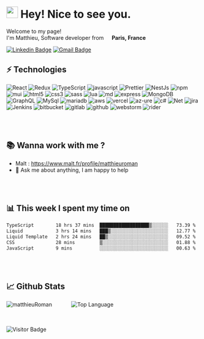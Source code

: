 <h1><img src="https://emojis.slackmojis.com/emojis/images/1531849430/4246/blob-sunglasses.gif?1531849430" width="30"/> Hey! Nice to see you.</h1>


<p>Welcome to my page! </br> I'm Matthieu, Software developer from <img src="https://cdn-icons-png.flaticon.com/512/197/197560.png" width="13"/> <b>Paris, France</b></p>

[![Linkedin Badge](https://img.shields.io/badge/-MatthieuRoman-blue?style=flat-square&logo=Linkedin&logoColor=white&style=flat&link=https://www.linkedin.com/in/matthieu-roman/)](https://www.linkedin.com/in/matthieu-roman/)
[![Gmail Badge](https://img.shields.io/badge/-matthieu.roman2002@gmail.com-c14438?style=flat-square&logo=Gmail&logoColor=white&style=flat&link=mailto:matthieu.roman2002@gmail.com)](mailto:matthieu.roman2002@gmail.com)


## ⚡ Technologies
<p>
  <img alt="React" src="https://img.shields.io/badge/React-20232A?style=for-the-badge&logo=react&logoColor=61DAFB&style=flat" />
  <img alt="Redux" src="https://img.shields.io/badge/Redux-593D88?style=for-the-badge&logo=redux&logoColor=white&style=flat" />
  <img alt="TypeScript" src="https://img.shields.io/badge/-TypeScript-007ACC?style=flat-square&logo=typescript&logoColor=white&style=flat" />
  <img alt="javascript" src="https://img.shields.io/badge/JavaScript-323330?style=for-the-badge&logo=javascript&logoColor=F7DF1E&style=flat" />
  <img alt="Prettier" src="https://img.shields.io/badge/-Prettier-F7B93E?style=flat-square&logo=prettier&logoColor=white&style=flat" />
  <img alt="NestJs" src="https://img.shields.io/badge/-NestJs-ea2845?style=flat-square&logo=nestjs&logoColor=white&style=flat" />
  <img alt="npm" src="https://img.shields.io/badge/-NPM-CB3837?style=flat-square&logo=npm&logoColor=white&style=flat" />
  <img alt="mui" src="https://img.shields.io/badge/Material--UI-0081CB?style=for-the-badge&logo=material-ui&logoColor=white&style=flat" />
  <img alt="html5" src="https://img.shields.io/badge/HTML5-E34F26?style=for-the-badge&logo=html5&logoColor=white&style=flat" />
  <img alt="css3" src="https://img.shields.io/badge/CSS3-1572B6?style=for-the-badge&logo=css3&logoColor=white&style=flat" />
  <img alt="sass" src="https://img.shields.io/badge/Sass-CC6699?style=for-the-badge&logo=sass&logoColor=white&style=flat" />
  <img alt="lua" src="https://img.shields.io/badge/Lua-2C2D72?style=for-the-badge&logo=lua&logoColor=white&style=flat" />
  <img alt="md" src="https://img.shields.io/badge/Markdown-000000?style=for-the-badge&logo=markdown&logoColor=white&style=flat" />
  <img alt="express" src="https://img.shields.io/badge/Express.js-404D59?style=for-the-badge&style=flat" />
  <img alt="MongoDB" src="https://img.shields.io/badge/-MongoDB-13aa52?style=flat-square&logo=mongodb&logoColor=white&style=flat" />    
  <img alt="GraphQL" src="https://img.shields.io/badge/-GraphQL-E10098?style=flat-square&logo=graphql&logoColor=white&style=flat" />
  <img alt="MySql" src="https://img.shields.io/badge/MySQL-00000F?style=for-the-badge&logo=mysql&logoColor=white&style=flat" /> 
  <img alt="mariadb" src="https://img.shields.io/badge/MariaDB-003545?style=for-the-badge&logo=mariadb&logoColor=white&style=flat" /> 
  <img alt="aws" src="https://img.shields.io/badge/Amazon_AWS-232F3E?style=for-the-badge&logo=amazon-aws&logoColor=white&style=flat" /> 
  <img alt="vercel" src="https://img.shields.io/badge/Vercel-000000?style=for-the-badge&logo=vercel&logoColor=white&style=flat" /> 
  <img alt="az-ure" src="https://img.shields.io/badge/Azure_DevOps-0078D7?style=for-the-badge&logo=azure-devops&logoColor=white&style=flat" /> 
  <img alt="c#" src="https://img.shields.io/badge/C%23-239120?style=for-the-badge&logo=c-sharp&logoColor=white&style=flat" />
  <img alt="Net" src="https://img.shields.io/badge/.NET-5C2D91?style=for-the-badge&logo=.net&logoColor=white&style=flat" />
  <img alt="jira" src="https://img.shields.io/badge/Jira-0052CC?style=for-the-badge&logo=Jira&logoColor=white&style=flat" />
  <img alt="Jenkins" src="https://img.shields.io/badge/Jenkins-D24939?style=for-the-badge&logo=Jenkins&logoColor=white&style=flat" />
  <img alt="bitbucket" src="https://img.shields.io/badge/Bitbucket-0747a6?style=for-the-badge&logo=bitbucket&logoColor=white&style=flat" />
  <img alt="gitlab" src="https://img.shields.io/badge/GitLab-330F63?style=for-the-badge&logo=gitlab&logoColor=white&style=flat" />
  <img alt="github" src="https://img.shields.io/badge/GitHub-100000?style=for-the-badge&logo=github&logoColor=white&style=flat" />
  <img alt="webstorm" src="https://img.shields.io/badge/WebStorm-000000?style=for-the-badge&logo=WebStorm&logoColor=white&style=flat" />
  <img alt="rider" src="https://img.shields.io/badge/Rider-000000?style=for-the-badge&logo=Rider&logoColor=white&style=flat" />

</p>

<br/>
<br/>


## 📚 Wanna work with me ? 

- Malt : https://www.malt.fr/profile/matthieuroman
- 💬 Ask me about anything, I am happy to help

<br/>
<br/>



## 📊 This week I spent my time on
<!--START_SECTION:waka-->

```txt
TypeScript        18 hrs 37 mins  ██████████████████▒░░░░░░   73.39 %
Liquid            3 hrs 14 mins   ███▒░░░░░░░░░░░░░░░░░░░░░   12.77 %
Liquid Template   2 hrs 24 mins   ██▒░░░░░░░░░░░░░░░░░░░░░░   09.52 %
CSS               28 mins         ▒░░░░░░░░░░░░░░░░░░░░░░░░   01.88 %
JavaScript        9 mins          ░░░░░░░░░░░░░░░░░░░░░░░░░   00.63 %
```

<!--END_SECTION:waka-->

<br/>
<br/>

## 📈 Github Stats
<div style="display: flex;">
<img src="https://github-readme-stats.vercel.app/api?username=McFly4&show_icons=true&theme=dracula" alt="matthieuRoman" />
<img style="margin-left: 50px" alt="Top Language" src="https://github-readme-stats.vercel.app/api/top-langs/?username=McFly4&hide=html,&hide_border=true&title_color=C20094&text_color=FFF&bg_color=0D1117&layout=donut">
</div>

<br/>
<br/>


![Visitor Badge](https://visitor-badge.laobi.icu/badge?page_id=McFly.McFly4)